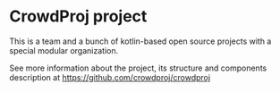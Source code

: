 # CrowdProj project

This is a team and a bunch of kotlin-based open source projects with a special modular organization.

See more information about the project, its structure and components description
at https://github.com/crowdproj/crowdproj

